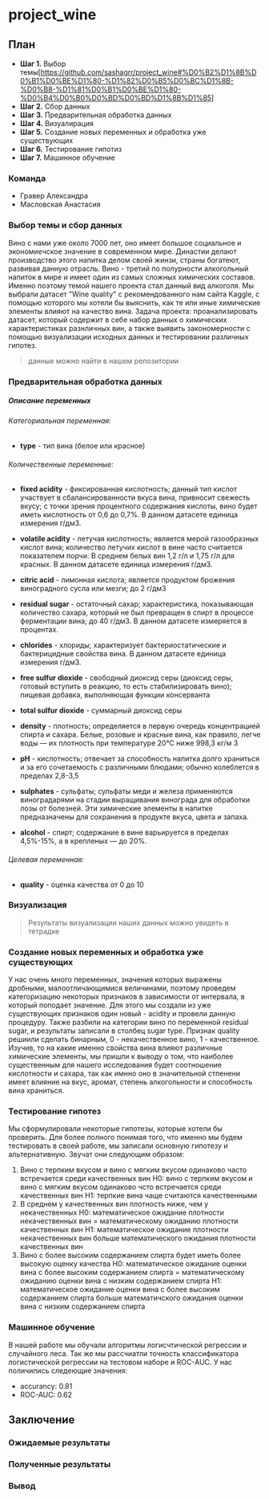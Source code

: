 # project_wine

## План 
- **Шаг 1.** Выбор темы[https://github.com/sashagrr/project_wine#%D0%B2%D1%8B%D0%B1%D0%BE%D1%80-%D1%82%D0%B5%D0%BC%D1%8B-%D0%B8-%D1%81%D0%B1%D0%BE%D1%80-%D0%B4%D0%B0%D0%BD%D0%BD%D1%8B%D1%85]
- **Шаг 2.** Сбор данных
- **Шаг 3.** Предварительная обработка данных
- **Шаг 4.** Визуалиpация
- **Шаг 5.** Создание новых переменных и обработка уже существующих
- **Шаг 6.** Тестирование гипотиз 
- **Шаг 7.** Машинное обучение
### Команда
- Гравер Александра 
- Масловская Анастасия
 
### Выбор темы и сбор данных
Вино с нами уже около 7000 лет, оно имеет большое социальное и экономиечское значение в современном мире. Династии делают производство этого напитка делом своей жинзи, страны богатеют, развивая данную отрасль. Вино - третий по полурности алкогольный напиток в мире и имеет один из самых сложных химических составов. Именно поэтому темой нашего проекта стал данный вид алкоголя. 
Мы выбрали датасет "Wine quality" с рекомендованного нам сайта Kaggle, с помощью которого мы хотели бы выяснить, как те или иные химические элементы влияют на качество вина. 
Задача проекта: проанализировать датасет, который содержит в себе набор данных о химических характеристиках разнличных вин, а также выявить закономерности с помощью визуализации исходных данных и тестировании различных гипотез. 
> данные можно найти в нашем репозитории

### Предварительная обработка данных

##### Описание переменных

###### Категориальная переменная: 

- __type__ - тип вина (белое или красное)

###### Количественные переменные: 

- __fixed acidity__ - фиксированная кислотность; данный тип кислот участвует в сбалансированности вкуса вина, привносит свежесть вкусу; с точки зрения процентного содержания кислоты, вино будет иметь кислотность от 0,6 до 0,7%. В данном датасете единица измерения г/дм3.

- __volatile acidity__ - летучая кислотность; является мерой газообразных кислот вина; количество летучих кислот в вине часто считается показателем порчи. В среднем белых вин 1,2 г/л и 1,75 г/л для красных. В данном датасете единица измерения г/дм3.

- __citric acid__	- лимонная кислота; является продуктом брожения виноградного сусла или мезги; до 2 г/дм3

- __residual sugar__ - остаточный сахар; характеристика, показывающая количество сахара, который не был превращен в спирт в процессе ферментации вина; до 40 г/дм3. В данном датасете измеряется в процентах.

- __chlorides__ - хлориды; характеризует бактериостатические и бактерицидные свойства вина. В данном датасете единица измерения г/дм3.

- __free sulfur dioxide__	- свободный диоксид серы (диоксид серы, готовый вступить в реакцию, то есть стабилизировать вино); пищевая добавка, выполняющая функции консерванта

- __total sulfur dioxide__ -  суммарный диоксид серы

- __density__	- плотность; определяется в первую очередь концентрацией спирта и сахара. Белые, розовые и красные вина, как правило, легче воды — их плотность при температуре 20°С ниже 998,3 кг/м 3

- __pH__ - кислотность; отвечает за способность напитка долго храниться и за его сочетаемость с различными блюдами; обычно колеблется в пределах 2,8-3,5

- __sulphates__ - сульфаты; сульфаты меди и железа применяются виноградарями на стадии выращивания винограда для обработки лозы от болезней. Эти химические элементы в напитке предназначены для сохранения в продукте вкуса, цвета и запаха.

- __alcohol__	- спирт; содержание в вине варьируется в пределах 4,5%-15%, а в крепленых — до 20%. 

###### Целевая переменная:

- __quality__ - оценка качества от 0 до 10

### Визуализация
> Результаты визуализации наших данных можно увидеть в тетрадке 

### Создание новых переменных и обработка уже существующих
У нас очень много переменных, значения которых выражены дробными, малоотличающимися величинами, поэтому проведем категоризацию некоторых признаков в зависимости от интервала, в который поподает значение. Для этого мы создали из уже существующих признаков один новый - acidity и провели данную процедуру. Также разбили на категории вино по переменной residual sugar, и результаты записали в столбец sugar type. Признак quality решиили сделать бинарным, 0 - некачественное вино, 1 - качественное. 
Изучив, то на какие именно свойства вина влияют различные химические элементы, мы пришли к выводу о том, что наиболее существенным для нашего исследования будет соотношение кислотности и сахара, так как имнно оно в значительной стпенени имеет влияние на вкус, аромат, степень алкогольности и способность вина храниться.

### Тестирование гипотез

Мы сформулировали некоторые гипотезы, которые хотели бы проверить.  Для более полного понимая того, что именно мы будем тестировать в своей работе, мы записали основную гипотезу и альтернативную. Звучат они следующим образом: 

1. Вино с терпким вкусом и вино с мягким вкусом одинаково часто встречается среди качественных вин
 H0: вино с терпким вкусом и вино с мягким вкусом одинаково чсто встречается среди качественных вин
 H1: терпкие вина чаще считаются качественными
2. В среднем у качественных вин плотность ниже, чем у некачественных
 H0: математическое ожидание плотности некачественных вин = математическому ожиданию плотности качественных вин
 H1: математическое ожидание плотности некачественных вин больше математического ожидания плотности качественных вин
3. Вино с более высоким содержанием спирта будет иметь более высокую оценку качества
 H0: математическое ожидание оценки вина с более высоким содержанием спирта = математическому ожиданию оценки вина с низким содержанием спирта
 H1: математическое ожидание оценки вина с более высоким содержанием спирта больше математичского ожидания оценки вина с низким содержанием спирта

### Машинное обучение
В нашей работе мы обучали алгоритмы логисчтической регрессии и случайного леса. 
Так же мы рассчиатли точность классификатора логистической регрессии на тестовом наборе и ROC-AUC. У нас поличились следеющие значения:
 - accurancy: 0.81
 - ROC-AUC: 0.62

## Заключение

### Ожидаемые результаты

### Полученные результаты

### Вывод
